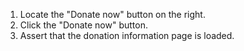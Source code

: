 1. Locate the "Donate now" button on the right.
2. Click the "Donate now" button.
3. Assert that the donation information page is loaded.